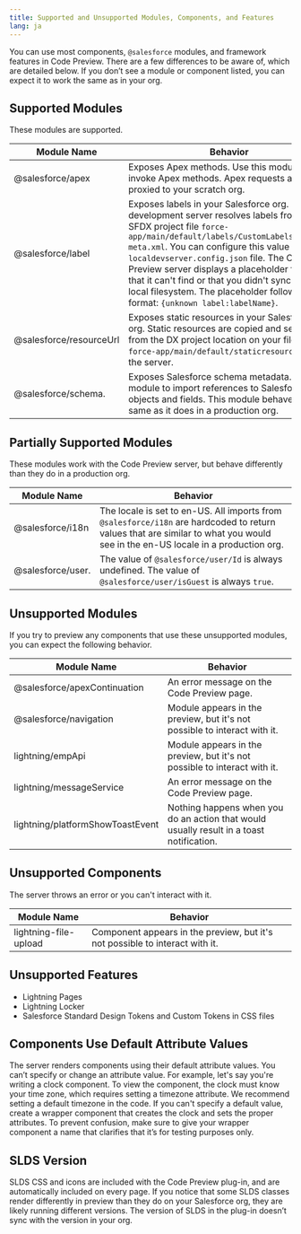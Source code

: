 ```yaml
---
title: Supported and Unsupported Modules, Components, and Features
lang: ja
---
```


You can use most components, `@salesforce` modules, and framework features in Code Preview. There are a few differences to be aware of, which are detailed below.  If you don’t see a module or component listed, you can expect it to work the same as in your org.

## Supported Modules
These modules are supported.

| Module Name             |	Behavior                                                                        |
|-------------------------|---------------------------------------------------------------------------------|
| @salesforce/apex	      | Exposes Apex methods. Use this module to invoke Apex methods. Apex requests are proxied to your scratch org. |
| @salesforce/label	      | Exposes labels in your Salesforce org. The local development server resolves labels from the SFDX project file `force-app/main/default/labels/CustomLabels.labels-meta.xml`. You can configure this value in the `localdevserver.config.json` file. The Code Preview server displays a placeholder for labels that it can't find or that you didn't sync to your local filesystem. The placeholder follows this format: `{unknown label:labelName}`. |
| @salesforce/resourceUrl | Exposes static resources in your Salesforce org. Static resources are copied and served from the DX project location on your filesystem, `force-app/main/default/staticresources`, to the server. |
| @salesforce/schema.     |	Exposes Salesforce schema metadata. Use this module to import references to Salesforce objects and fields. This module behaves the same as it does in a production org. |

## Partially Supported Modules
These modules work with the Code Preview server, but behave differently than they do in a production org.

| Module Name             |	Behavior                                                                        |
|-------------------------|---------------------------------------------------------------------------------|
| @salesforce/i18n        |	The locale is set to en-US. All imports from `@salesforce/i18n` are hardcoded to return values that are similar to what you would see in the en-US locale in a production org. |
| @salesforce/user.       | The value of `@salesforce/user/Id` is always undefined. The value of `@salesforce/user/isGuest` is always `true`. |

## Unsupported Modules

If you try to preview any components that use these unsupported modules, you can expect the following behavior.

| Module Name                      |	Behavior                                                                |
|----------------------------------|--------------------------------------------------------------------------|
| @salesforce/apexContinuation     | An error message on the Code Preview page.
| @salesforce/navigation           | Module appears in the preview, but it's not possible to interact with it.|
| lightning/empApi                 | Module appears in the preview, but it's not possible to interact with it.|
| lightning/messageService         | An error message on the Code Preview page.                               |
| lightning/platformShowToastEvent | Nothing happens when you do an action that would usually result in a toast notification. |

## Unsupported Components

The server throws an error or you can't interact with it.

| Module Name             |	Behavior                                                                        |
|-------------------------|---------------------------------------------------------------------------------|
| lightning-file-upload   | Component appears in the preview, but it's not possible to interact with it.    |

## Unsupported Features
* Lightning Pages
* Lightning Locker
* Salesforce Standard Design Tokens and Custom Tokens in CSS files

## Components Use Default Attribute Values
The server renders components using their default attribute values. You can’t specify or change an attribute value. For example, let's say you're writing a clock component. To view the component, the clock must know your time zone, which requires setting a timezone attribute. We recommend setting a default timezone in the code. If you can't specify a default value, create a wrapper component that creates the clock and sets the proper attributes. To prevent confusion, make sure to give your wrapper component a name that clarifies that it’s for testing purposes only.

## SLDS Version
SLDS CSS and icons are included with the Code Preview plug-in, and are automatically included on every page. If you notice that some SLDS classes render differently in preview than they do on your Salesforce org, they are likely running different versions. The version of SLDS in the plug-in doesn’t sync with the version in your org.
